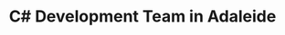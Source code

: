 ---
title: C# Development Team in Adaleide
permalink: /landings/c--developer-adaleide
technology: C#
location: Adaleide
---